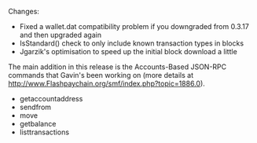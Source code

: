 Changes:
* Fixed a wallet.dat compatibility problem if you downgraded from 0.3.17 and then upgraded again
* IsStandard() check to only include known transaction types in blocks
* Jgarzik's optimisation to speed up the initial block download a little

The main addition in this release is the Accounts-Based JSON-RPC commands that Gavin's been working on (more details at http://www.Flashpaychain.org/smf/index.php?topic=1886.0).  
* getaccountaddress
* sendfrom
* move
* getbalance
* listtransactions
